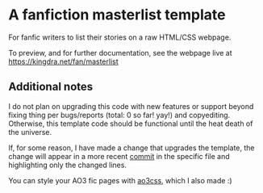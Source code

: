 # A fanfiction masterlist template
For fanfic writers to list their stories on a raw HTML/CSS webpage.

To preview, and for further documentation, see the webpage live at https://kingdra.net/fan/masterlist

## Additional notes

I do not plan on upgrading this code with new features or support beyond fixing thing per bugs/reports (total: 0 so far! yay!) and copyediting. Otherwise, this template code should be functional until the heat death of the universe. 

If, for some reason, I have made a change that upgrades the template, the change will appear in a more recent [commit](https://github.com/aroceu/masterlist-template/commits/main/) in the specific file and highlighting only the changed lines. 

You can style your AO3 fic pages with [ao3css](https://github.com/aroceu/ao3css), which I also made :)